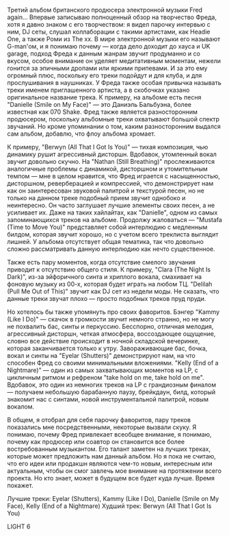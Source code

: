 Третий альбом британского продюсера электронной музыки Fred again... Впервые записываю полноценный обзор на творчество Фреда, хотя я давно знаком с его творчеством: я видел парочку интервью с ним, DJ сеты, слушал коллаборации с такими артистами, как Headie One, а также Роми из The хх. В мире электронной музыки его называют G-man'ом, и я понимаю почему — когда дело доходит до хауса и UK garage, подход Фреда к данным жанрам звучит продуманно и со вкусом, особое внимание он уделяет медитативным моментам, нежели гонится за эпичными дропами или яркими припевами. И за это ему огромный плюс, поскольку его треки подойдут и для клуба, и для прослушивания в наушниках. У Фреда также особая привычка называть треки именем приглашенного артиста, а в скобочках указано оригинальное название трека. К примеру, на альбоме есть песня "Danielle (Smile on My Face)" — это Даниэль Бальбуэна, более известная как 070 Shake. Фред также является разносторонним продюсером, поскольку альбомные треки охватывают большой спектр звучаний. Но кроме упоминании о том, каким разносторонним выдался сам альбом, добавлю, что флоу альбома хромает.

К примеру, "Berwyn (All That I Got Is You)" — тихая композиция, чью динамику рушит агрессивный дисторшн. Вдобавок, утомленный вокал звучит довольно скучно. На "Nathan (Still Breathing)" прослеживаются аналогичные проблемы с динамикой, дисторшном и утомительным темпом — мне в целом нравится, что Фред играется с насыщенностью, дисторшном, реверберацией и компрессией, что демонстрирует нам как он заинтересован звуковой палитрой и текстурой песен, но не только на данном треке подобный прием звучит однобоко и неинтересно. Он часто заглушает лучшие элементы своих песен, а не усиливает их. Даже на таких хайлайтах, как "Danielle", одном из самых запоминающихся треков на альбоме. Продолжу жаловаться — "Mustafa (Time to Move You)" представляет собой интерлюдию с медленным билдом, которая звучит хорошо, но с учетом всего треклиста выглядит лишней. У альбома отсутствует общая тематика, так что довольно сложно рассматривать данную интерлюдию как нечто существенное.

Также есть пару моментов, когда отсутствие смелого звучания приводит к отсутствию общего стиля. К примеру, "Clara (The Night Is Dark)", из-за эйфоричного синта и хриплого вокала, смахивает на фоновую музыку из 00-х, которая будет играть на любом ТЦ. "Delilah (Pull Me Out of This)" звучит как DJ сет из недели моды. Не сказать, что данные треки звучат плохо — просто подобных треков пруд пруди.

Но хотелось бы также упомянуть про своих фаворитов. Бэнгер "Kammy (Like I Do)" — скачок в громкости звучит немного странно, но не могу не похвалить бас, синты и перкуссию. Бесспорно, отличная мелодия, агрессивный дисторшн, четкая атмосфера, воссоздающее ощущение, словно все действие происходит в ночной складской вечеринке, которая заканчивается только к утру. Завораживающие бас, бочка, вокал и синты на "Eyelar (Shutters)" демонстрируют нам, на что способен Фред со своими минимальными вложениями. "Kelly (End of a Nightmare)" — один из самых захватывающих моментов на LP, с цикличным ритмом и рефреном "take hold on me, take hold on me". Вдобавок, это один из немногих треков на LP с грандиозным финалом — получаем небольшую барабанную паузу, брейкдаун, билд, который знакомит нас с синтами, новой инструментальной палитрой, новым вокалом.

В общем, я отобрал для себя парочку фаворитов, пару треков показались мне посредственными, некоторые вызвали скуку. Я понимаю, почему Фред привлекает всеобщее внимание, я понимаю, почему как продюсер или соавтор он становится все более востребованным музыкантом. Его талант заметен на лучших треках, которые может предложить нам данный альбом. Но я пока не считаю, что его идеи или продакшн являются чем-то новым, интересным или актуальным, чтобы он смог завлечь мое внимание на протяжении всего проекта. Но кто знает, может в будущем все будет куда лучше. Время покажет.

Лучшие треки: Eyelar (Shutters), Kammy (Like I Do), Danielle (Smile on My Face), Kelly (End of a Nightmare)
Худший трек: Berwyn (All That I Got Is You)

LIGHT 6
